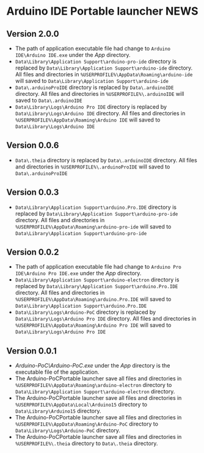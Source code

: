 # Arduino IDE Portable launcher NEWS

## Version 2.0.0
- The path of application executable file had change to `Arduino IDE\Arduino IDE.exe` under the *App* directory.
- `Data\Library\Application Support\arduino-pro-ide` directory is replaced by `Data\Library\Application Support\arduino-ide` directory. All files and directories in `%USERPROFILE%\AppData\Roaming\arduino-ide` will saved to `Data\Library\Application Support\arduino-ide`
- `Data\.arduinoProIDE` directory is replaced by `Data\.arduinoIDE` directory. All files and directories in `%USERPROFILE%\.arduinoIDE` will saved to `Data\.arduinoIDE`
- `Data\Library\Logs\Arduino Pro IDE` directory is replaced by `Data\Library\Logs\Arduino IDE` directory. All files and directories in `%USERPROFILE%\AppData\Roaming\Arduino IDE` will saved to `Data\Library\Logs\Arduino IDE`

## Version 0.0.6
- `Data\.theia` directory is replaced by `Data\.arduinoIDE` directory. All files and directories in `%USERPROFILE%\.arduinoProIDE` will saved to `Data\.arduinoProIDE`

## Version 0.0.3
- `Data\Library\Application Support\arduino.Pro.IDE` directory is replaced by `Data\Library\Application Support\arduino-pro-ide` directory. All files and directories in `%USERPROFILE%\AppData\Roaming\arduino-pro-ide` will saved to `Data\Library\Application Support\arduino-pro-ide`

## Version 0.0.2
- The path of application executable file had change to `Arduino Pro IDE\Arduino Pro IDE.exe` under the *App* directory.
- `Data\Library\Application Support\arduino-electron` directory is replaced by `Data\Library\Application Support\arduino.Pro.IDE` directory. All files and directories in `%USERPROFILE%\AppData\Roaming\arduino.Pro.IDE` will saved to `Data\Library\Application Support\arduino.Pro.IDE`
- `Data\Library\Logs\Arduino-PoC` directory is replaced by `Data\Library\Logs\Arduino Pro IDE` directory. All files and directories in `%USERPROFILE%\AppData\Roaming\Arduino Pro IDE` will saved to `Data\Library\Logs\Arduino Pro IDE`

## Version 0.0.1
- *Arduino-PoC\Arduino-PoC.exe* under the *App* directory is the executable file of the application.
- The Arduino-PoCPortable launcher save all files and directories in `%USERPROFILE%\AppData\Roaming\arduino-electron` directory to `Data\Library\Application Support\arduino-electron` directory.
- The Arduino-PoCPortable launcher save all files and directories in `%USERPROFILE%\AppData\Local\Arduino15` directory to `Data\Library\Arduino15` directory.
- The Arduino-PoCPortable launcher save all files and directories in `%USERPROFILE%\AppData\Roaming\Arduino-PoC` directory to `Data\Library\Logs\Arduino-PoC` directory.
- The Arduino-PoCPortable launcher save all files and directories in `%USERPROFILE%\.theia` directory to `Data\.theia` directory.
